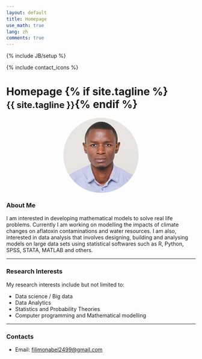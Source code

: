 ```yaml
---
layout: default
title: Homepage
use_math: true
lang: zh
comments: true
---
```

{% include JB/setup %}
<div class="page-header">
  <div class="pull-right">
    {% include contact_icons %}
  </div>
  <h1>
    Homepage
    {% if site.tagline %}<br/><small>{{ site.tagline }}</small>{% endif %}
  </h1>
</div>

<style>
img {
  display: block;
  margin-left: auto;
  margin-right: auto;
  width: 50%;
  border-radius: 50%;
}
</style>

<img src="images/main/profile_picture_2.jpg" class="center" style="width:200px">


### About Me
 I am interested in developing mathematical models to solve real life problems. Currently I am working on modelling the impacts of climate changes on aflatoxin contaminations and water resources. I am also, interested in data analysis that involves designing, building and analysing models on large data sets using statistical softwares such as R, Python, SPSS, STATA, MATLAB and others.

---

### Research Interests
My research interests include but not limited to:
- Data science / Big data 
- Data Analytics 
- Statistics and Probability Theories 
- Computer programming and Mathematical modelling

---


### Contacts
- Email: filimonabel2499@gmail.com
